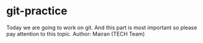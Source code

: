 # git-practice

Today we are going to work on git.
And this part is most important so please pay attention to this topic.
Author: Mairan (TECH Team)
